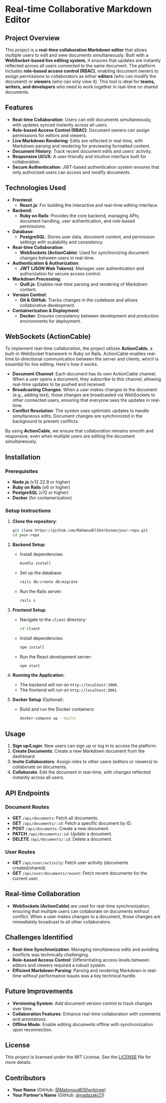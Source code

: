 # Real-time Collaborative Markdown Editor

## Project Overview

This project is a **real-time collaborative Markdown editor** that allows multiple users to edit and view documents simultaneously. Built with a **WebSocket-based live editing system**, it ensures that updates are instantly reflected across all users connected to the same document. The platform includes **role-based access control (RBAC)**, enabling document owners to assign permissions to collaborators as either **editors** (who can modify the document) or **viewers** (who can only view it). This tool is ideal for **teams, writers, and developers** who need to work together in real-time on shared documents.

## Features

- **Real-time Collaboration**: Users can edit documents simultaneously, with updates synced instantly across all users.
- **Role-based Access Control (RBAC)**: Document owners can assign permissions for editors and viewers.
- **Live Markdown Rendering**: Edits are reflected in real-time, with Markdown parsing and rendering for previewing formatted content.
- **Document History**: Track recent document edits and users' activity.
- **Responsive UI/UX**: A user-friendly and intuitive interface built for collaboration.
- **Secure Authentication**: JWT-based authentication system ensures that only authorized users can access and modify documents.

## Technologies Used

- **Frontend**: 
  - **React.js**: For building the interactive and real-time editing interface.
- **Backend**:
  - **Ruby on Rails**: Provides the core backend, managing APIs, document handling, user authentication, and role-based permissions.
- **Database**: 
  - **PostgreSQL**: Stores user data, document content, and permission settings with scalability and consistency.
- **Real-time Collaboration**: 
  - **WebSockets (ActionCable)**: Used for synchronizing document changes between users in real-time.
- **Authentication & Authorization**: 
  - **JWT (JSON Web Tokens)**: Manages user authentication and authorization for secure access control.
- **Markdown Processing**: 
  - **Quill.js**: Enables real-time parsing and rendering of Markdown content.
- **Version Control**: 
  - **Git & GitHub**: Tracks changes in the codebase and allows collaborative development.
- **Containerization & Deployment**: 
  - **Docker**: Ensures consistency between development and production environments for deployment.

## WebSockets (ActionCable)

To implement real-time collaboration, the project utilizes **ActionCable**, a built-in WebSocket framework in Ruby on Rails. ActionCable enables real-time bi-directional communication between the server and clients, which is essential for live editing. Here's how it works:

- **Document Channel**: Each document has its own ActionCable channel. When a user opens a document, they subscribe to this channel, allowing real-time updates to be pushed and received.
- **Broadcasting Changes**: When a user makes changes to the document (e.g., adding text), those changes are broadcasted via WebSockets to other connected users, ensuring that everyone sees the updates in real-time.
- **Conflict Resolution**: The system uses optimistic updates to handle simultaneous edits. Document changes are synchronized in the background to prevent conflicts.

By using **ActionCable**, we ensure that collaboration remains smooth and responsive, even when multiple users are editing the document simultaneously.

## Installation

### Prerequisites

- **Node.js** (v12.22.9 or higher)
- **Ruby on Rails** (v6 or higher)
- **PostgreSQL** (v12 or higher)
- **Docker** (for containerization)

### Setup Instructions

1. **Clone the repository**:
   ```bash
   git clone https://github.com/MahmoudElSherbinee/your-repo.git
   cd your-repo
   ```

2. **Backend Setup**:
   - Install dependencies:
     ```bash
     bundle install
     ```
   - Set up the database:
     ```bash
     rails db:create db:migrate
     ```
   - Run the Rails server:
     ```bash
     rails s
     ```

3. **Frontend Setup**:
   - Navigate to the `client` directory:
     ```bash
     cd client
     ```
   - Install dependencies:
     ```bash
     npm install
     ```
   - Run the React development server:
     ```bash
     npm start
     ```

4. **Running the Application**:
   - The backend will run on `http://localhost:3000`.
   - The frontend will run on `http://localhost:3001`.

5. **Docker Setup** (Optional):
   - Build and run the Docker containers:
     ```bash
     docker-compose up --build
     ```

## Usage

1. **Sign up/Login**: New users can sign up or log in to access the platform.
2. **Create Documents**: Create a new Markdown document from the dashboard.
3. **Invite Collaborators**: Assign roles to other users (editors or viewers) to collaborate on documents.
4. **Collaborate**: Edit the document in real-time, with changes reflected instantly across all users.

## API Endpoints

### Document Routes

- **GET** `/api/documents`: Fetch all documents.
- **GET** `/api/documents/:id`: Fetch a specific document by ID.
- **POST** `/api/documents`: Create a new document.
- **PATCH** `/api/documents/:id`: Update a document.
- **DELETE** `/api/documents/:id`: Delete a document.

### User Routes

- **GET** `/api/user/activity`: Fetch user activity (documents created/shared).
- **GET** `/api/user/documents/recent`: Fetch recent documents for the current user.

## Real-time Collaboration

- **WebSockets (ActionCable)** are used for real-time synchronization, ensuring that multiple users can collaborate on documents without conflict. When a user makes changes to a document, those changes are immediately broadcast to all other collaborators.

## Challenges Identified

- **Real-time Synchronization**: Managing simultaneous edits and avoiding conflicts was technically challenging.
- **Role-based Access Control**: Differentiating access levels between editors and viewers required a robust system.
- **Efficient Markdown Parsing**: Parsing and rendering Markdown in real-time without performance issues was a key technical hurdle.

## Future Improvements

- **Versioning System**: Add document version control to track changes over time.
- **Collaboration Features**: Enhance real-time collaboration with comments and annotations.
- **Offline Mode**: Enable editing documents offline with synchronization upon reconnection.

## License

This project is licensed under the MIT License. See the [LICENSE](LICENSE) file for more details.

## Contributors

- **Your Name** (GitHub: [@MahmoudElSherbinee](https://github.com/MahmoudElSherbinee))
- **Your Partner's Name** (GitHub: [@nadazaki21](https://github.com/nadazaki21))
